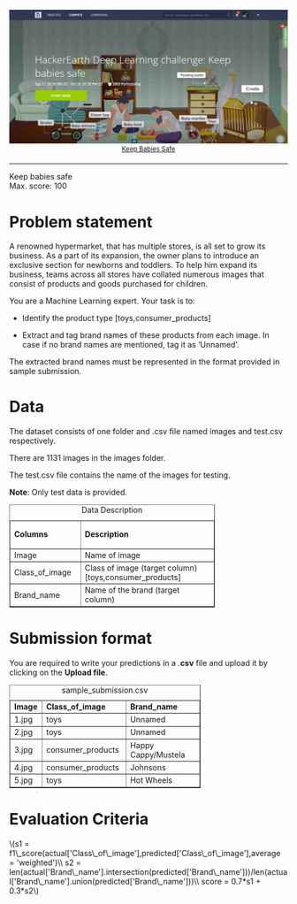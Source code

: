  <p align="center">
    <img src="SRC/front.png", width="1400">
    <br>
    <sup><a href="https://www.hackerearth.com/challenges/competitive/hackerearth-deep-learning-challenge-baby-safety/machine-learning/identify-baby-product-and-brand-7-6386aaf6/" target="_blank">Keep Babies Safe</a></sup>
</p>

 <hr class="hr prob-hr"/>
                        <div class="problem-title large-20 darker less-margin-2-bottom content">Keep babies safe</div>
                        <div class="content prob-title-content">
                            <div class="float-left light small">Max. score: 100</div>
                            
                           
<h1>Problem statement</h1>

<p>A renowned hypermarket, that has multiple stores, is all set to grow its business. As a part of its expansion, the owner plans to introduce an exclusive section for newborns and toddlers. To help him expand its business, teams across all stores have collated numerous images that consist of products and goods purchased for children.&nbsp;</p>

<p>You are a Machine Learning expert. Your task is to:</p>

<ul>
	<li>
	<p>Identify the product type [toys,consumer_products]&nbsp;</p>
	</li>
	<li>
	<p>Extract and tag brand names of these products from each image. In case if no brand names are mentioned, tag it as ‘Unnamed’.&nbsp;</p>
	</li>
</ul>

<p>The extracted brand names must be represented in the&nbsp;format provided in sample submission.</p>

<h1>Data</h1>

<p>The dataset consists of one folder and .csv file named images and test.csv respectively.</p>

<p>There are 1131 images in the images folder.</p>

<p>The test.csv file contains the name of the images for testing.</p>

<p><strong>Note</strong>: Only test data is provided.</p>

<table border="1" style="width:372px">
	<caption>Data Description</caption>
	<tbody>
		<tr>
			<td style="width:116px">
			<p><strong>Columns</strong></p>
			</td>
			<td style="width:242px">
			<p><strong>Description</strong></p>
			</td>
		</tr>
		<tr>
			<td style="width:116px">Image</td>
			<td style="width:242px">Name of image</td>
		</tr>
		<tr>
			<td style="width:116px">Class_of_image</td>
			<td style="width:242px">Class of image (target column) [toys,consumer_products]&nbsp;</td>
		</tr>
		<tr>
			<td style="width:116px">Brand_name</td>
			<td style="width:242px">Name of the brand (target column)</td>
		</tr>
	</tbody>
</table>

<h1>Submission format</h1>

<p>You are required to&nbsp;write your predictions in&nbsp;a .<strong>csv</strong> file and upload it by clicking on the&nbsp;<strong>Upload file</strong>.</p>

<table border="1" style="width:346px">
	<caption>sample_submission.csv</caption>
	<tbody>
		<tr>
			<td style="width:44px"><strong>Image</strong></td>
			<td style="width:143px"><strong>Class_of_image</strong></td>
			<td style="width:139px"><strong>Brand_name</strong></td>
		</tr>
		<tr>
			<td style="width:44px">1.jpg</td>
			<td style="width:143px">toys</td>
			<td style="width:139px">Unnamed</td>
		</tr>
		<tr>
			<td style="width:44px">2.jpg</td>
			<td style="width:143px">toys</td>
			<td style="width:139px">Unnamed</td>
		</tr>
		<tr>
			<td style="width:44px">3.jpg</td>
			<td style="width:143px">consumer_products</td>
			<td style="width:139px">Happy Cappy/Mustela</td>
		</tr>
		<tr>
			<td style="width:44px">4.jpg</td>
			<td style="width:143px">consumer_products</td>
			<td style="width:139px">Johnsons</td>
		</tr>
		<tr>
			<td style="width:44px">5.jpg</td>
			<td style="width:143px">toys</td>
			<td style="width:139px">Hot Wheels</td>
		</tr>
	</tbody>
</table>

<h1>Evaluation Criteria</h1>

<p><span class="mathjax-latex">\(s1 = f1\_score(actual['Class\_of\_image'],predicted['Class\_of\_image'],average = 'weighted')\\ s2 = len(actual['Brand\_name'].intersection(predicted['Brand\_name']))/len(actual['Brand\_name'].union(predicted['Brand\_name']))\\ score = 0.7*s1 + 0.3*s2\)</span></p>
                            
